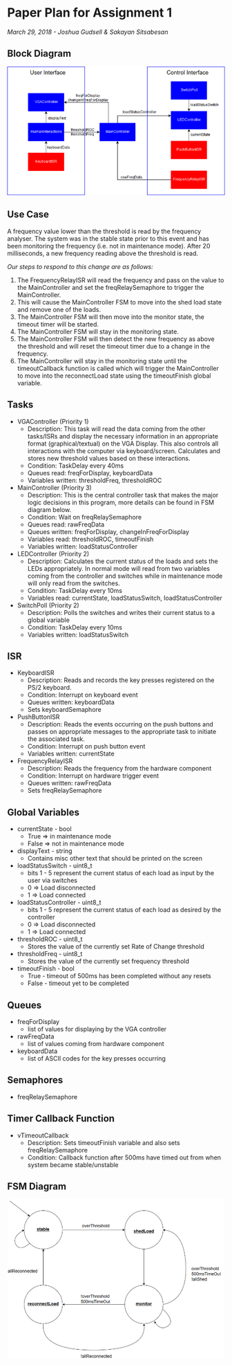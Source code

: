 # Paper Plan for Assignment 1

*March 29, 2018 - Joshua Gudsell & Sakayan Sitsabesan*

## Block Diagram

![](BlockDiagram.png)

## Use Case

A frequency value lower than the threshold is read by the frequency analyser. The system was in the stable state prior to this event and has been monitoring the frequency (i.e. not in maintenance mode).
After 20 milliseconds, a new frequency reading above the threshold is read.

*Our steps to respond to this change are as follows:*

1. The FrequencyRelayISR will read the frequency and pass on the value to the MainController and set the freqRelaySemaphore to trigger the MainController.
2. This will cause the MainController FSM to move into the shed load state and remove one of the loads.
3. The MainController FSM will then move into the monitor state, the timeout timer will be started.
4. The MainController FSM will stay in the monitoring state.
5. The MainController FSM will then detect the new frequency as above the threshold and will reset the timeout timer due to a change in the frequency.
7. The MainController will stay in the monitoring state until the timeoutCallback function is called which will trigger the MainController to move into the reconnectLoad state using the timeoutFinish global variable.

## Tasks

* VGAController (Priority 1)
    * Description: This task will read the data coming from the other tasks/ISRs and display the necessary information in an appropriate format (graphical/textual) on the VGA Display. This also controls all interactions with the computer via keyboard/screen. Calculates and stores new threshold values based on these interactions.
    * Condition: TaskDelay every 40ms
    * Queues read: freqForDisplay, keyboardData
    * Variables written: thresholdFreq, thresholdROC
* MainController (Priority 3)
    * Description: This is the central controller task that makes the major logic decisions in this program, more details can be found in FSM diagram below.
    * Condition: Wait on freqRelaySemaphore
    * Queues read: rawFreqData
    * Queues written: freqForDisplay, changeInFreqForDisplay
    * Variables read: thresholdROC, timeoutFinish
    * Variables written: loadStatusController
* LEDController (Priority 2)
    * Description: Calculates the current status of the loads and sets the LEDs appropriately. In normal mode will read from two variables coming from the controller and switches while in maintenance mode will only read from the switches.
    * Condition: TaskDelay every 10ms
    * Variables read: currentState, loadStatusSwitch, loadStatusController
* SwitchPoll (Priority 2)
    * Description: Polls the switches and writes their current status to a global variable
    * Condition: TaskDelay every 10ms
    * Variables written: loadStatusSwitch

## ISR

* KeyboardISR
    * Description: Reads and records the key presses registered on the PS/2 keyboard.
    * Condition: Interrupt on keyboard event
    * Queues written: keyboardData
    * Sets keyboardSemaphore
* PushButtonISR
    * Description: Reads the events occurring on the push buttons and passes on appropriate messages to the appropriate task to initiate the associated task. 
    * Condition: Interrupt on push button event
    * Variables written: currentState
* FrequencyRelayISR
    * Description: Reads the frequency from the hardware component 
    * Condition: Interrupt on hardware trigger event
    * Queues written: rawFreqData
    * Sets freqRelaySemaphore

## Global Variables

* currentState - bool
    * True => in maintenance mode
    * False => not in maintenance mode
* displayText - string
    * Contains misc other text that should be printed on the screen
* loadStatusSwitch - uint8_t
    * bits 1 - 5 represent the current status of each load as input by the user via switches
    * 0 => Load disconnected
    * 1 => Load connected
* loadStatusController - uint8_t
    * bits 1 - 5 represent the current status of each load as desired by the controller
    * 0 => Load disconnected
    * 1 => Load connected
* thresholdROC - uint8_t
    * Stores the value of the currently set Rate of Change threshold
* thresholdFreq - uint8_t
    * Stores the value of the currently set frequency threshold
* timeoutFinish - bool
    * True - timeout of 500ms has been completed without any resets
    * False - timeout yet to be completed
## Queues

* freqForDisplay
     * list of values for displaying by the VGA controller
* rawFreqData
    * list of values coming from hardware component
* keyboardData
    * list of ASCII codes for the key presses occurring

## Semaphores

* freqRelaySemaphore

## Timer Callback Function

* vTimeoutCallback
    * Description: Sets timeoutFinish variable and also sets freqRelaySemaphore
    * Condition: Callback function after 500ms have timed out from when system became stable/unstable

## FSM Diagram

![](ControlFSM.png)
